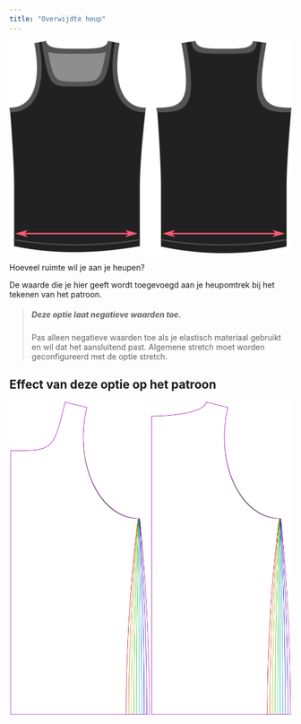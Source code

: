 ```yaml
---
title: "Overwijdte heup"
---
```


![De optie voor overwijdte aan de heupen bij Aaron](./hipsease.svg)

Hoeveel ruimte wil je aan je heupen?

De waarde die je hier geeft wordt toegevoegd aan je heupomtrek bij het tekenen van het patroon.

> ##### Deze optie laat negatieve waarden toe.
> 
> Pas alleen negatieve waarden toe als je elastisch materiaal gebruikt en wil dat het aansluitend past. Algemene stretch moet worden geconfigureerd met de optie stretch.

## Effect van deze optie op het patroon

![Deze afbeelding toont het effect van deze optie door meerdere varianten die een andere waarde hebben voor deze optie te vervangen](aaron_hipsease_sample.svg "Effect van deze optie op het patroon")
